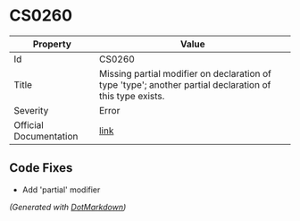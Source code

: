 # CS0260

| Property               | Value                                                                                                     |
| ---------------------- | --------------------------------------------------------------------------------------------------------- |
| Id                     | CS0260                                                                                                    |
| Title                  | Missing partial modifier on declaration of type 'type'; another partial declaration of this type exists\. |
| Severity               | Error                                                                                                     |
| Official Documentation | [link](http://docs.microsoft.com/en-us/dotnet/csharp/language-reference/compiler-messages/cs0260)         |

## Code Fixes

* Add 'partial' modifier

*\(Generated with [DotMarkdown](http://github.com/JosefPihrt/DotMarkdown)\)*